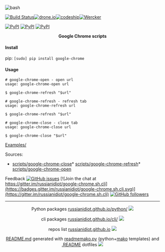 ![bash](https://img.shields.io/badge/language-bash-blue.svg)

[![Build Status](https://travis-ci.org/russianidiot/google-chrome.sh.cli.svg?branch=master)](https://travis-ci.org/russianidiot/google-chrome.sh.cli)[![drone.io](https://drone.io/github.com/russianidiot/google-chrome.sh.cli/status.png)](https://drone.io/github.com/russianidiot/google-chrome.sh.cli)[![codeship](https://img.shields.io/codeship/1147dd20-e323-0133-d6b6-2adfd896b34c.svg)](https://codeship.com/projects/145868)[![Wercker](https://img.shields.io/wercker/ci/russianidiot/google-chrome.sh.cli.svg)](https://app.wercker.com/#applications/None/)

[![PyPI](https://img.shields.io/pypi/v/google-chrome.svg)](https://pypi.python.org/pypi/google-chrome)
[![PyPI](https://img.shields.io/pypi/dm/google-chrome.svg)](https://pypi.python.org/pypi/google-chrome)
[![PyPI](https://img.shields.io/pypi/dd/google-chrome.svg)](https://pypi.python.org/pypi/google-chrome)

<p align="center">
	<b>Google Chrome scripts</b>
</p>

#### Install

pip: 
`[sudo] pip install google-chrome`

#### Usage

```shell
# google-chrome-open - open url
usage: google-chrome-open url

$ google-chrome-refresh "$url"

# google-chrome-refresh - refresh tab
usage: google-chrome-refresh url

$ google-chrome-refresh "$url"

# google-chrome-close - close tab
usage: google-chrome-close url

$ google-chrome-close "$url"

```

[Examples/](https://github.com/russianidiot/google-chrome.sh.cli/tree/master/Examples)

Sources:
*	[scripts/google-chrome-close](https://github.com/russianidiot/google-chrome.sh.cli/blob/master/scripts/google-chrome-close)*	[scripts/google-chrome-refresh](https://github.com/russianidiot/google-chrome.sh.cli/blob/master/scripts/google-chrome-refresh)*	[scripts/google-chrome-open](https://github.com/russianidiot/google-chrome.sh.cli/blob/master/scripts/google-chrome-open)

Feedback
[![GitHub issues](https://img.shields.io/github/issues/russianidiot/google-chrome.sh.cli.svg)](https://github.com/russianidiot/google-chrome.sh.cli/issues)
[![Join the chat at https://gitter.im/russianidiot/google-chrome.sh.cli](https://badges.gitter.im/russianidiot/google-chrome.sh.cli.svg)](https://gitter.im/russianidiot/google-chrome.sh.cli)
[![GitHub followers](https://img.shields.io/github/followers/russianidiot.svg?style=social&label=Follow)](https://github.com/russianidiot)

* * *

<p align="center">
	Python packages <a href="http://russianidiot.github.io/python/">russianidiot.github.io/python/</a>
	<img src="http://russianidiot.github.io/images/python/16.png" />
</p>
<p align="center">
	cli packages <a href="http://russianidiot.github.io/python/">russianidiot.github.io/cli/</a>
<img src="http://russianidiot.github.io/images/cli/16.png" />
</p>

<p align="center">
	repos list <a href="http://russianidiot.github.io/">russianidiot.github.io</a> <img src="http://russianidiot.github.io/images/star/16.png" />
</p>

<p align="center">
	<a href="https://raw.githubusercontent.com/russianidiot/google-chrome.sh.cli/master/README.md">README.md</a> generated with <a href="https://github.com/russianidiot/readme-mako.py">readmemako.py</a> (python+<a href="http://www.makotemplates.org/">mako</a> templates) and <a href="https://github.com/russianidiot-dotfiles/.README">.README</a> dotfiles 
<img src="http://russianidiot.github.io/images/book/16.png">
</p>
